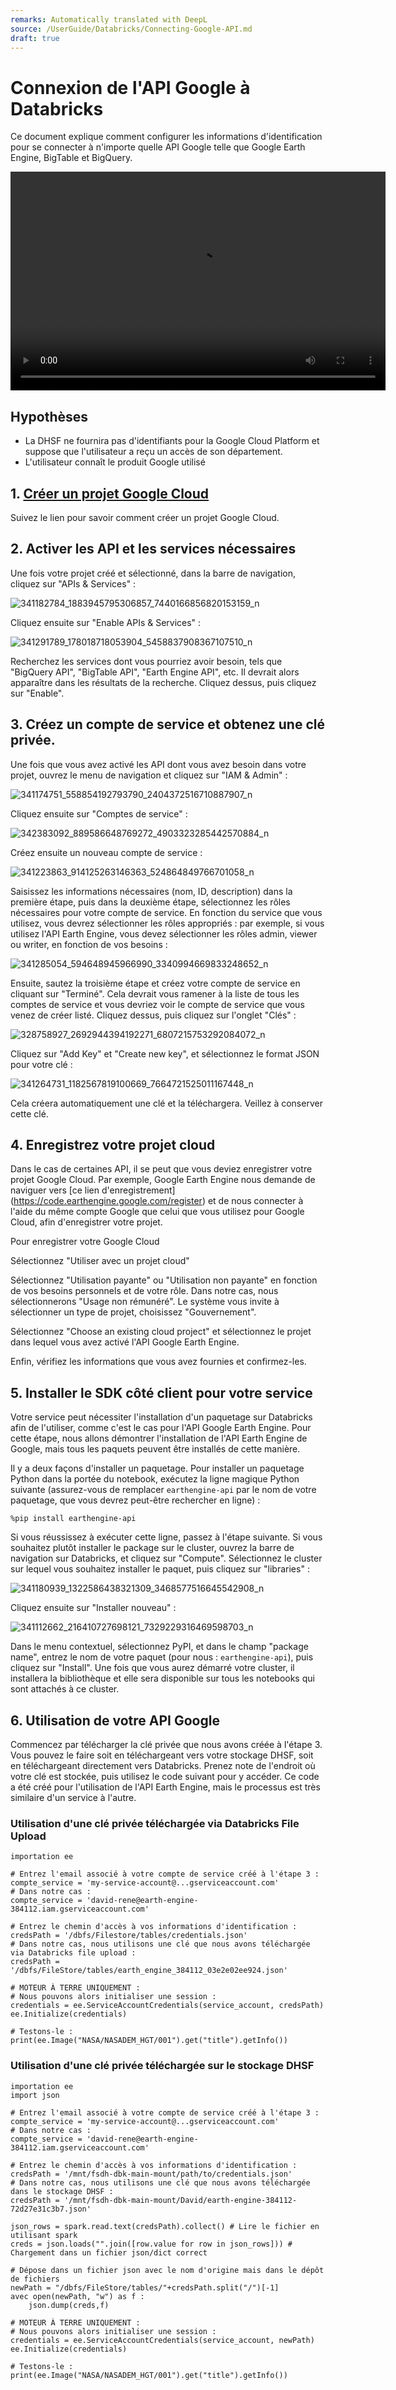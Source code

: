 ```yaml
---
remarks: Automatically translated with DeepL
source: /UserGuide/Databricks/Connecting-Google-API.md
draft: true
---
```


# Connexion de l'API Google à Databricks

Ce document explique comment configurer les informations d'identification pour se connecter à n'importe quelle API Google telle que Google Earth Engine, BigTable et BigQuery.

<video width="600" height="350" controls>
    <source src="/api/media/google-apis.mp4" type="video/mp4">
    Votre navigateur ne prend pas en charge la balise vidéo.
</video>

## Hypothèses

- La DHSF ne fournira pas d'identifiants pour la Google Cloud Platform et suppose que l'utilisateur a reçu un accès de son département.
- L'utilisateur connaît le produit Google utilisé

## 1. [Créer un projet Google Cloud](https://developers.google.com/workspace/guides/create-project)

Suivez le lien pour savoir comment créer un projet Google Cloud.

## 2. Activer les API et les services nécessaires

Une fois votre projet créé et sélectionné, dans la barre de navigation, cliquez sur "APIs & Services" :

![341182784_1883945795306857_7440166856820153159_n](https://user-images.githubusercontent.com/56747050/233416304-13b98718-337e-42eb-b6ae-0e1888404fea.png)

Cliquez ensuite sur "Enable APIs & Services" :

![341291789_178018718053904_5458837908367107510_n](https://user-images.githubusercontent.com/56747050/233416401-5de8b538-6c2a-4e89-a578-6810736eb484.png)

Recherchez les services dont vous pourriez avoir besoin, tels que "BigQuery API", "BigTable API", "Earth Engine API", etc. Il devrait alors apparaître dans les résultats de la recherche. Cliquez dessus, puis cliquez sur "Enable".

## 3. Créez un compte de service et obtenez une clé privée.

Une fois que vous avez activé les API dont vous avez besoin dans votre projet, ouvrez le menu de navigation et cliquez sur "IAM & Admin" :

![341174751_558854192793790_2404372516710887907_n](https://user-images.githubusercontent.com/56747050/233416480-e9e68e01-6d9f-4db2-9235-9fd68c03a500.png)

Cliquez ensuite sur "Comptes de service" :

![342383092_889586648769272_4903323285442570884_n](https://user-images.githubusercontent.com/56747050/233416581-b959909c-d8f2-42ef-a304-f2734e7aaeb3.png)

Créez ensuite un nouveau compte de service :

![341223863_914125263146363_524864849766701058_n](https://user-images.githubusercontent.com/56747050/233416627-8c378c19-e2cc-44d9-8b18-8e64735ecc7b.png)

Saisissez les informations nécessaires (nom, ID, description) dans la première étape, puis dans la deuxième étape, sélectionnez les rôles nécessaires pour votre compte de service. En fonction du service que vous utilisez, vous devrez sélectionner les rôles appropriés : par exemple, si vous utilisez l'API Earth Engine, vous devez sélectionner les rôles admin, viewer ou writer, en fonction de vos besoins :

![341285054_594648945966990_3340994669833248652_n](https://user-images.githubusercontent.com/56747050/233417210-10045800-9b95-4aab-b1e8-0ac86752c586.png)

Ensuite, sautez la troisième étape et créez votre compte de service en cliquant sur "Terminé". Cela devrait vous ramener à la liste de tous les comptes de service et vous devriez voir le compte de service que vous venez de créer listé. Cliquez dessus, puis cliquez sur l'onglet "Clés" :

![328758927_2692944394192271_6807215753292084072_n](https://user-images.githubusercontent.com/56747050/233417265-fd030087-8034-44c7-8177-786af4b02e7d.png)

Cliquez sur "Add Key" et "Create new key", et sélectionnez le format JSON pour votre clé :

![341264731_1182567819100669_7664721525011167448_n](https://user-images.githubusercontent.com/56747050/233417303-b47f9007-d15f-4211-a049-cc6cddcd0b21.png)

Cela créera automatiquement une clé et la téléchargera. Veillez à conserver cette clé.

## 4. Enregistrez votre projet cloud

Dans le cas de certaines API, il se peut que vous deviez enregistrer votre projet Google Cloud. Par exemple, Google Earth Engine nous demande de naviguer vers [ce lien d'enregistrement] (https://code.earthengine.google.com/register) et de nous connecter à l'aide du même compte Google que celui que vous utilisez pour Google Cloud, afin d'enregistrer votre projet.

Pour enregistrer votre Google Cloud

Sélectionnez "Utiliser avec un projet cloud"

Sélectionnez "Utilisation payante" ou "Utilisation non payante" en fonction de vos besoins personnels et de votre rôle. Dans notre cas, nous sélectionnerons "Usage non rémunéré". Le système vous invite à sélectionner un type de projet, choisissez "Gouvernement".

Sélectionnez "Choose an existing cloud project" et sélectionnez le projet dans lequel vous avez activé l'API Google Earth Engine.

Enfin, vérifiez les informations que vous avez fournies et confirmez-les.

## 5. Installer le SDK côté client pour votre service

Votre service peut nécessiter l'installation d'un paquetage sur Databricks afin de l'utiliser, comme c'est le cas pour l'API Google Earth Engine. Pour cette étape, nous allons démontrer l'installation de l'API Earth Engine de Google, mais tous les paquets peuvent être installés de cette manière.

Il y a deux façons d'installer un paquetage. Pour installer un paquetage Python dans la portée du notebook, exécutez la ligne magique Python suivante (assurez-vous de remplacer `earthengine-api` par le nom de votre paquetage, que vous devrez peut-être rechercher en ligne) :

```
%pip install earthengine-api
```

Si vous réussissez à exécuter cette ligne, passez à l'étape suivante. Si vous souhaitez plutôt installer le package sur le cluster, ouvrez la barre de navigation sur Databricks, et cliquez sur "Compute". Sélectionnez le cluster sur lequel vous souhaitez installer le paquet, puis cliquez sur "libraries" :

![341180939_1322586438321309_3468577516645542908_n](https://user-images.githubusercontent.com/56747050/233418201-52d806c7-9d0d-4e2f-a839-ff7d39d161af.png)

Cliquez ensuite sur "Installer nouveau" :

![341112662_216410727698121_7329229316469598703_n](https://user-images.githubusercontent.com/56747050/233419405-8c2d008d-1e6a-4f00-94b5-1528a17fac58.png)

Dans le menu contextuel, sélectionnez PyPI, et dans le champ "package name", entrez le nom de votre paquet (pour nous : `earthengine-api`), puis cliquez sur "Install". Une fois que vous aurez démarré votre cluster, il installera la bibliothèque et elle sera disponible sur tous les notebooks qui sont attachés à ce cluster.

## 6. Utilisation de votre API Google

Commencez par télécharger la clé privée que nous avons créée à l'étape 3. Vous pouvez le faire soit en téléchargeant vers votre stockage DHSF, soit en téléchargeant directement vers Databricks. Prenez note de l'endroit où votre clé est stockée, puis utilisez le code suivant pour y accéder. Ce code a été créé pour l'utilisation de l'API Earth Engine, mais le processus est très similaire d'un service à l'autre.

### Utilisation d'une clé privée téléchargée via Databricks File Upload

```
importation ee

# Entrez l'email associé à votre compte de service créé à l'étape 3 :
compte_service = 'my-service-account@...gserviceaccount.com'
# Dans notre cas :
compte_service = 'david-rene@earth-engine-384112.iam.gserviceaccount.com'

# Entrez le chemin d'accès à vos informations d'identification :
credsPath = '/dbfs/Filestore/tables/credentials.json'
# Dans notre cas, nous utilisons une clé que nous avons téléchargée via Databricks file upload :
credsPath = '/dbfs/FileStore/tables/earth_engine_384112_03e2e02ee924.json'

# MOTEUR À TERRE UNIQUEMENT :
# Nous pouvons alors initialiser une session :
credentials = ee.ServiceAccountCredentials(service_account, credsPath)
ee.Initialize(credentials)

# Testons-le :
print(ee.Image("NASA/NASADEM_HGT/001").get("title").getInfo())
```

### Utilisation d'une clé privée téléchargée sur le stockage DHSF

```
importation ee
import json

# Entrez l'email associé à votre compte de service créé à l'étape 3 :
compte_service = 'my-service-account@...gserviceaccount.com'
# Dans notre cas :
compte_service = 'david-rene@earth-engine-384112.iam.gserviceaccount.com'

# Entrez le chemin d'accès à vos informations d'identification :
credsPath = '/mnt/fsdh-dbk-main-mount/path/to/credentials.json'
# Dans notre cas, nous utilisons une clé que nous avons téléchargée dans le stockage DHSF :
credsPath = '/mnt/fsdh-dbk-main-mount/David/earth-engine-384112-72d27e31c3b7.json'

json_rows = spark.read.text(credsPath).collect() # Lire le fichier en utilisant spark
creds = json.loads("".join([row.value for row in json_rows])) # Chargement dans un fichier json/dict correct

# Dépose dans un fichier json avec le nom d'origine mais dans le dépôt de fichiers
newPath = "/dbfs/FileStore/tables/"+credsPath.split("/")[-1]
avec open(newPath, "w") as f :
    json.dump(creds,f)

# MOTEUR À TERRE UNIQUEMENT :
# Nous pouvons alors initialiser une session :
credentials = ee.ServiceAccountCredentials(service_account, newPath)
ee.Initialize(credentials)

# Testons-le :
print(ee.Image("NASA/NASADEM_HGT/001").get("title").getInfo())
```
